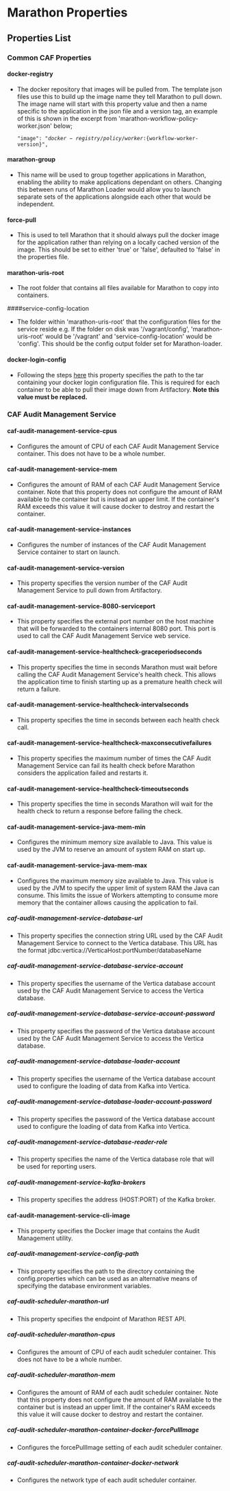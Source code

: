 # Marathon Properties


## Properties List
### Common CAF Properties
#### docker-registry
- The docker repository that images will be pulled from. The template json files use this to build up the image name they tell Marathon to pull down. The  image name will start with this property value and then a name specific to the application in the json file and a version tag, an example of this is shown in the excerpt from 'marathon-workflow-policy-worker.json' below;<pre><code>"image": "${docker-registry}/policy/worker:${workflow-worker-version}",</code></pre>

#### marathon-group
- This name will be used to group together applications in Marathon, enabling the ability to make applications dependant on others. Changing this between runs of Marathon Loader would allow you to launch separate sets of the applications alongside each other that would be independent.

#### force-pull
- This is used to tell Marathon that it should always pull the docker image for the application rather than relying on a locally cached version of the image. This should be set to either 'true' or 'false', defaulted to 'false' in the properties file.

#### marathon-uris-root
- The root folder that contains all files available for Marathon to copy into containers.

####service-config-location
- The folder within 'marathon-uris-root' that the configuration files for the service reside e.g. If the folder on disk was '/vagrant/config', 'marathon-uris-root' would be '/vagrant' and 'service-config-location' would be 'config'. This should be the config output folder set for Marathon-loader.

#### docker-login-config
- Following the steps [here](https://mesosphere.github.io/marathon/docs/native-docker-private-registry.html) this property specifies the path to the tar containing your docker login configuration file. This is required for each container to be able to pull their image down from Artifactory. **Note this value must be replaced.**

### CAF Audit Management Service
#### caf-audit-management-service-cpus
- Configures the amount of CPU of each CAF Audit Management Service container. This does not have to be a whole number.

#### caf-audit-management-service-mem
- Configures the amount of RAM of each CAF Audit Management Service container. Note that this property does not configure the amount of RAM available to the container but is instead an upper limit. If the container's RAM exceeds this value it will cause docker to destroy and restart the container.

#### caf-audit-management-service-instances
- Configures the number of instances of the CAF Audit Management Service container to start on launch.

#### caf-audit-management-service-version
- This property specifies the version number of the CAF Audit Management Service to pull down from Artifactory.

#### caf-audit-management-service-8080-serviceport
- This property specifies the external port number on the host machine that will be forwarded to the containers internal 8080 port. This port is used to call the CAF Audit Management Service web service.

#### caf-audit-management-service-healthcheck-graceperiodseconds
- This property specifies the time in seconds Marathon must wait before calling the CAF Audit Management Service's health check. This allows the application time to finish starting up as a premature health check will return a failure.

#### caf-audit-management-service-healthcheck-intervalseconds
- This property specifies the time in seconds between each health check call.

#### caf-audit-management-service-healthcheck-maxconsecutivefailures
- This property specifies the maximum number of times the CAF Audit Management Service can fail its health check before Marathon considers the application failed and restarts it.

#### caf-audit-management-service-healthcheck-timeoutseconds
- This property specifies the time in seconds Marathon will wait for the health check to return a response before failing the check.

#### caf-audit-management-service-java-mem-min
- Configures the minimum memory size available to Java. This value is used by the JVM to reserve an amount of system RAM on start up.

#### caf-audit-management-service-java-mem-max
- Configures the maximum memory size available to Java. This value is used by the JVM to specify the upper limit of system RAM the Java can consume. This limits the issue of Workers attempting to consume more memory that the container allows causing the application to fail.

##### caf-audit-management-service-database-url
- This property specifies the connection string URL used by the CAF Audit Management Service to connect to the Vertica database. This URL has the format  jdbc:vertica://VerticaHost:portNumber/databaseName

##### caf-audit-management-service-database-service-account
- This property specifies the username of the Vertica database account used by the CAF Audit Management Service to access the Vertica database.

##### caf-audit-management-service-database-service-account-password
- This property specifies the password of the Vertica database account used by the CAF Audit Management Service to access the Vertica database.

##### caf-audit-management-service-database-loader-account
- This property specifies the username of the Vertica database account used to configure the loading of data from Kafka into Vertica.

##### caf-audit-management-service-database-loader-account-password
- This property specifies the password of the Vertica database account used to configure the loading of data from Kafka into Vertica.

##### caf-audit-management-service-database-reader-role
- This property specifies the name of the Vertica database role that will be used for reporting users.

##### caf-audit-management-service-kafka-brokers
- This property specifies the address (HOST:PORT) of the Kafka broker.

#### caf-audit-management-service-cli-image
- This property specifies the Docker image that contains the Audit Management utility.

##### caf-audit-management-service-config-path
- This property specifies the path to the directory containing the config.properties which can be used as an alternative means of specifying the database environment variables.

##### caf-audit-scheduler-marathon-url
- This property specifies the endpoint of Marathon REST API.

##### caf-audit-scheduler-marathon-cpus
- Configures the amount of CPU of each audit scheduler container. This does not have to be a whole number.

##### caf-audit-scheduler-marathon-mem
- Configures the amount of RAM of each audit scheduler container. Note that this property does not configure the amount of RAM available to the container but is instead an upper limit. If the container's RAM exceeds this value it will cause docker to destroy and restart the container.

##### caf-audit-scheduler-marathon-container-docker-forcePullImage
- Configures the forcePullImage setting of each audit scheduler container.

##### caf-audit-scheduler-marathon-container-docker-network
- Configures the network type of each audit scheduler container.
